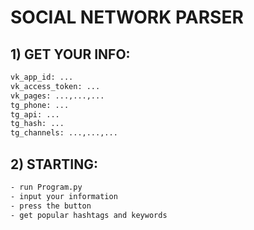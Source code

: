 # SOCIAL NETWORK PARSER

## 1) GET YOUR INFO:
```bash
vk_app_id: ...
vk_access_token: ...
vk_pages: ...,...,...
tg_phone: ...
tg_api: ...
tg_hash: ...
tg_channels: ...,...,...
```

## 2) STARTING:
```bash
- run Program.py
- input your information
- press the button
- get popular hashtags and keywords
```